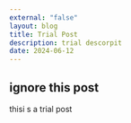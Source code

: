 ```yaml
---
external: "false"
layout: blog
title: Trial Post
description: trial descorpit
date: 2024-06-12
---
```

## ignore this post 
thisi s a trial post
